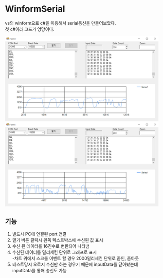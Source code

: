 # WinformSerial
vs의 winform으로 c#을 이용해서 serial통신을 만들어보았다.  
첫 c#이라 코드가 엉망이다.  
  
![default](./image/Default.PNG)  
![zoomout](./image/ZoomOut.PNG)  

## 기능
1. 빌드시 PC에 연결된 port 연결
2. 열기 버튼 클릭시 왼쪽 텍스트박스에 수신된 값 표시
3. 수신 된 데이터를 16진수로 변환되어 나타냄
4. 수신된 데이터를 밀리세컨 단위로 그래프로 표시  
-차트 위에서 스크롤 이벤트 할 경우 2000밀리세컨 단위로 줌인, 줌아웃
5. 테스트당시 오로지 수신만 하는 경우기 때문에 inputData를 닫아놨는데 inputData를 통해 송신도 가능
